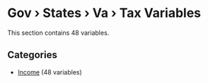 # Gov › States › Va › Tax Variables

This section contains 48 variables.

## Categories

- [Income](income/index.md) (48 variables)
